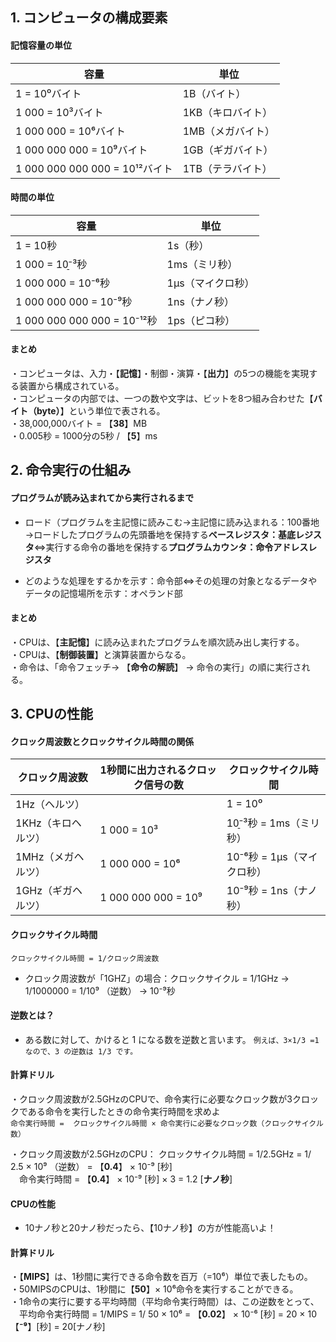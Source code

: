 ## 1. コンピュータの構成要素
#### 記憶容量の単位
|  容量  |  単位  |
| ---- | ---- |
|  1 = 10⁰バイト |  1B（バイト）  |
|  1 000 = 10³バイト |  1KB（キロバイト）  |
|  1 000 000 = 10⁶バイト |  1MB（メガバイト）  |
|  1 000 000 000 = 10⁹バイト |  1GB（ギガバイト）  |
|  1 000 000 000 000 = 10¹²バイト |  1TB（テラバイト）  |

#### 時間の単位
|  容量  |  単位  |
| ----| ---- |
|  1 = 10秒 |  1s（秒）  |
|  1 000 = 10̠⁻³秒 |  1ms（ミリ秒）  |
|  1 000 000 = 10⁻⁶秒 |  1μs（マイクロ秒）  |
|  1 000 000 000 = 10⁻⁹秒 |  1ns（ナノ秒）  |
|  1 000 000 000 000 = 10⁻¹²秒 |  1ps（ピコ秒）|

#### まとめ
・コンピュータは、入力・【**記憶**】・制御・演算・【**出力**】の5つの機能を実現する装置から構成されている。  
・コンピュータの内部では、一つの数や文字は、ビットを8つ組み合わせた【**バイト（byte）**】という単位で表される。  
・38,000,000バイト = 【**38**】MB  
・0.005秒 = 1000分の5秒 / 【**5**】ms

## 2. 命令実行の仕組み
#### プログラムが読み込まれてから実行されるまで
- ロード（プログラムを主記憶に読みこむ→主記憶に読み込まれる：100番地→ロードしたプログラムの先頭番地を保持する**ベースレジスタ：基底レジスタ**⇔実行する命令の番地を保持する**プログラムカウンタ：命令アドレスレジスタ**  

- どのような処理をするかを示す：命令部⇔その処理の対象となるデータやデータの記憶場所を示す：オペランド部


#### まとめ
・CPUは、【**主記憶**】に読み込まれたプログラムを順次読み出し実行する。  
・CPUは、【**制御装置**】と演算装置からなる。  
・命令は、「命令フェッチ→ 【**命令の解読**】 → 命令の実行」の順に実行される。  

## 3. CPUの性能
#### クロック周波数とクロックサイクル時間の関係
|  クロック周波数  |  1秒間に出力されるクロック信号の数  | クロックサイクル時間  |
| ---- | ---- | ---- 
|  1Hz（ヘルツ） |    | 1 = 10⁰  | 1秒 = 1s（秒）
|  1KHz（キロヘルツ） | 1 000 = 10³ | 10̠⁻³秒 = 1ms（ミリ秒）  |
|  1MHz（メガヘルツ） | 1 000 000 = 10⁶  | 10⁻⁶秒 = 1μs（マイクロ秒）  |
|  1GHz（ギガヘルツ） | 1 000 000 000 = 10⁹  | 10⁻⁹秒 = 1ns（ナノ秒）  |

#### クロックサイクル時間
```クロックサイクル時間 = 1/クロック周波数```
- クロック周波数が「1GHZ」の場合：クロックサイクル = 1/1GHz → 1/1000000 = 1/10⁹ （逆数） → 10⁻⁹秒

#### 逆数とは？
- ある数に対して、かけると 1 になる数を逆数と言います。
```例えば、3×1/3 =1 なので、3 の逆数は 1/3 です。```

#### 計算ドリル
・クロック周波数が2.5GHzのCPUで、命令実行に必要なクロック数が3クロックである命令を実行したときの命令実行時間を求めよ  
```命令実行時間 =  クロックサイクル時間 × 命令実行に必要なクロック数（クロックサイクル数）```

・クロック周波数が2.5GHzのCPU： クロックサイクル時間 = 1/2.5GHz = 1/ 2.5 × 10⁹ （逆数） = 【**0.4**】 ×  10⁻⁹ [秒]  
　命令実行時間 = 【**0.4**】 × 10⁻⁹ [秒]  × 3 = 1.2 [**ナノ秒**]  
 
 #### CPUの性能
 - 10ナノ秒と20ナノ秒だったら、【10ナノ秒】の方が性能高いよ！
 
 #### 計算ドリル
・【**MIPS**】は、1秒間に実行できる命令数を百万（=10⁶）単位で表したもの。  
・50MIPSのCPUは、1秒間に【**50**】× 10⁶命令を実行することができる。  
・1命令の実行に要する平均時間（平均命令実行時間）は、この逆数をとって、    
　平均命令実行時間 = 1/MIPS = 1/ 50 × 10⁶ = 【**0.02**】 × 10⁻⁶ [秒] = 20 × 10【**⁻⁹**】[秒] = 20[ナノ秒]  
 
 
 

